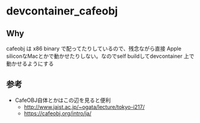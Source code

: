 # devcontainer_cafeobj

## Why
cafeobj は x86 binary で配ってたりしているので、残念ながら直接 Apple siliconなMacとかで動かせたりしない。なのでself buildしてdevcontainer 上で動かせるようにする

## 参考
- CafeOBJ自体とかはこの辺を見ると便利
  - http://www.jaist.ac.jp/~ogata/lecture/tokyo-i217/
  - https://cafeobj.org/intro/ja/
  